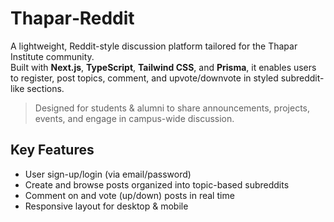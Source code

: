 # Thapar‑Reddit

A lightweight, Reddit-style discussion platform tailored for the Thapar Institute community.  
Built with **Next.js**, **TypeScript**, **Tailwind CSS**, and **Prisma**, it enables users to register, post topics, comment, and upvote/downvote in styled subreddit-like sections.

> Designed for students & alumni to share announcements, projects, events, and engage in campus-wide discussion.

## Key Features

- User sign-up/login (via email/password)
- Create and browse posts organized into topic-based subreddits
- Comment on and vote (up/down) posts in real time
- Responsive layout for desktop & mobile
